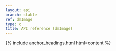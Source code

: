 ```yaml
---
layout: api
branch: stable
ref: dmImage
type: c
title: API reference (dmImage)
---
```

{% include anchor_headings.html html=content %}